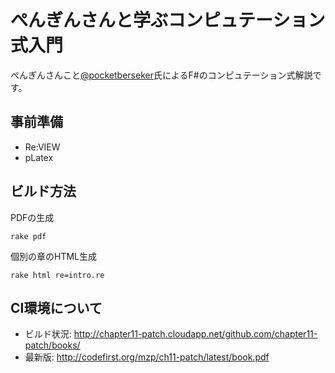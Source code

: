 ぺんぎんさんと学ぶコンピュテーション式入門
==========================================

ぺんぎんさんこと[@pocketberseker](http://twitter.com/pocketberserker)氏によるF#のコンピュテーション式解説です。

## 事前準備

 * Re:VIEW
 * pLatex

## ビルド方法

PDFの生成

    rake pdf

個別の章のHTML生成

    rake html re=intro.re

## CI環境について

 * ビルド状況: http://chapter11-patch.cloudapp.net/github.com/chapter11-patch/books/
 * 最新版: http://codefirst.org/mzp/ch11-patch/latest/book.pdf
